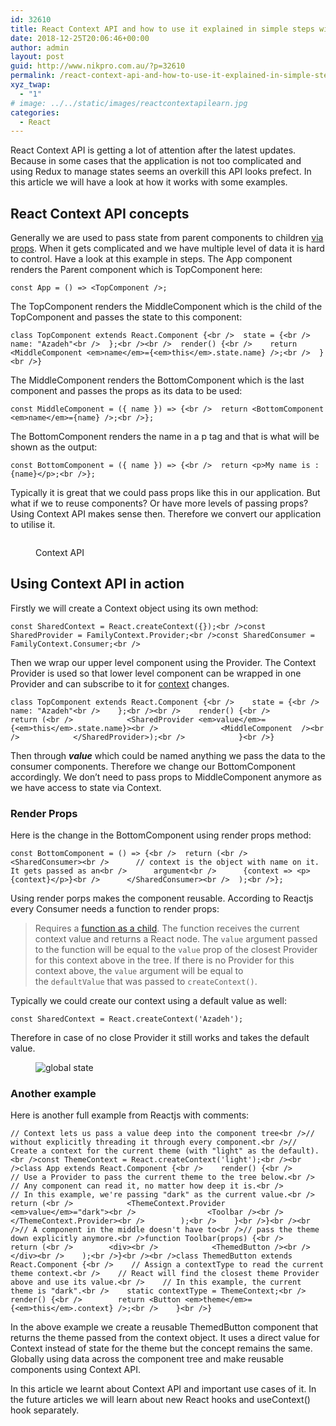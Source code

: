 ```yaml
---
id: 32610
title: React Context API and how to use it explained in simple steps with examples
date: 2018-12-25T20:06:46+00:00
author: admin
layout: post
guid: http://www.nikpro.com.au/?p=32610
permalink: /react-context-api-and-how-to-use-it-explained-in-simple-steps-with-examples/
xyz_twap:
  - "1"
# image: ../../static/images/reactcontextapilearn.jpg
categories:
  - React
---
```


React Context API is getting a lot of attention after the latest updates. Because in some cases that the application is not too complicated and using Redux to manage states seems an overkill this API looks prefect. In this article we will have a look at how it works with some examples.

## React Context API concepts

Generally we are used to pass state from parent components to children [via props](http://www.nikpro.com.au/explaining-props-and-state-in-react-components/). When it gets complicated and we have multiple level of data it is hard to control. Have a look at this example in steps. The App component renders the Parent component which is TopComponent here:


```
const App = () => <TopComponent />;
```


The TopComponent renders the MiddleComponent which is the child of the TopComponent and passes the state to this component:


```
class TopComponent extends React.Component {<br />  state = {<br />    name: "Azadeh"<br />  };<br /><br />  render() {<br />    return <MiddleComponent <em>name</em>={<em>this</em>.state.name} />;<br />  }<br />}
```


The MiddleComponent renders the BottomComponent which is the last component and passes the props as its data to be used:


```
const MiddleComponent = ({ name }) => {<br />  return <BottomComponent <em>name</em>={name} />;<br />};
```


The BottomComponent renders the name in a p tag and that is what will be shown as the output:


```
const BottomComponent = ({ name }) => {<br />  return <p>My name is : {name}</p>;<br />};
```


Typically it is great that we could pass props like this in our application. But what if we to reuse components? Or have more levels of passing props? Using Context API makes sense then. Therefore we convert our application to utilise it.<figure class="wp-block-image">

<img src="http://www.nikpro.com.aureact-context-api-1024x576.jpg" alt="" class="wp-image-32613" srcset="http://testgatsby.localreact-context-api-1024x576.jpg 1024w, http://testgatsby.localreact-context-api-300x169.jpg 300w, http://testgatsby.localreact-context-api-768x432.jpg 768w, http://testgatsby.localreact-context-api.jpg 1280w" sizes="(max-width: 1024px) 100vw, 1024px" /> <figcaption>Context API</figcaption></figure>

## Using Context API in action

Firstly we will create a Context object using its own method:


```
const SharedContext = React.createContext({});<br />const SharedProvider = FamilyContext.Provider;<br />const SharedConsumer = FamilyContext.Consumer;<br />
```


Then we wrap our upper level component using the Provider. The Context Provider is used so that lower level component can be wrapped in one Provider and can subscribe to it for <a href="https://reactjs.org/docs/context.html#reactcreatecontext" target="_blank" rel="noreferrer noopener" aria-label="context (opens in a new tab)">context</a> changes.


```
class TopComponent extends React.Component {<br />    state = {<br />        name: "Azadeh"<br />    };<br /><br />    render() {<br />        return (<br />            <SharedProvider <em>value</em>={<em>this</em>.state.name}><br />              <MiddleComponent  /><br />            </SharedProvider>);<br />            }<br />}
```


Then through _**value**_ which could be named anything we pass the data to the consumer components. Therefore we change our BottomComponent accordingly. We don&#8217;t need to pass props to MiddleComponent anymore as we have access to state via Context.

### Render Props

Here is the change in the BottomComponent using render props method:


```
const BottomComponent = () => {<br />  return (<br />      <SharedConsumer><br />      // context is the object with name on it. It gets passed as an<br />      argument<br />      {context => <p>{context}</p>}<br />      </SharedConsumer><br />  );<br />};
```


Using render porps makes the component reusable. According to Reactjs every Consumer needs a function to render props:

<blockquote class="wp-block-quote">
  <p>
    Requires a <a href="https://reactjs.org/docs/render-props.html#using-props-other-than-render">function as a child</a>. The function receives the current context value and returns a React node. The <code>value</code> argument passed to the function will be equal to the <code>value</code> prop of the closest Provider for this context above in the tree. If there is no Provider for this context above, the <code>value</code> argument will be equal to the <code>defaultValue</code> that was passed to <code>createContext()</code>.
  </p>
</blockquote>

Typically we could create our context using a default value as well:


```
const SharedContext = React.createContext('Azadeh');
```


Therefore in case of no close Provider it still works and takes the default value.<figure class="wp-block-image">

<img src="http://www.nikpro.com.augloball-state.png" alt="global state" class="wp-image-32614" srcset="http://testgatsby.localgloball-state.png 389w, http://testgatsby.localgloball-state-300x100.png 300w" sizes="(max-width: 389px) 100vw, 389px" /> </figure>

### Another example

Here is another full example from Reactjs with comments:


```
// Context lets us pass a value deep into the component tree<br />// without explicitly threading it through every component.<br />// Create a context for the current theme (with "light" as the default).<br />const ThemeContext = React.createContext('light');<br /><br />class App extends React.Component {<br />    render() {<br />        // Use a Provider to pass the current theme to the tree below.<br />        // Any component can read it, no matter how deep it is.<br />        // In this example, we're passing "dark" as the current value.<br />        return (<br />            <ThemeContext.Provider <em>value</em>="dark"><br />                <Toolbar /><br />            </ThemeContext.Provider><br />        );<br />    }<br />}<br /><br />// A component in the middle doesn't have to<br />// pass the theme down explicitly anymore.<br />function Toolbar(props) {<br />    return (<br />        <div><br />            <ThemedButton /><br />        </div><br />    );<br />}<br /><br />class ThemedButton extends React.Component {<br />    // Assign a contextType to read the current theme context.<br />    // React will find the closest theme Provider above and use its value.<br />    // In this example, the current theme is "dark".<br />    static contextType = ThemeContext;<br />    render() {<br />        return <Button <em>theme</em>={<em>this</em>.context} />;<br />    }<br />}
```


In the above example we create a reusable ThemedButton component that returns the theme passed from the context object. It uses a direct value for Context instead of state for the theme but the concept remains the same. Globally using data across the component tree and make reusable components using Context API.

In this article we learnt about Context API and important use cases of it. In the future articles we will learn about new React hooks and useContext() hook separately.

